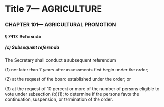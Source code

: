 
# Title 7— AGRICULTURE
### CHAPTER 101— AGRICULTURAL PROMOTION
#### § 7417. Referenda
##### (c) Subsequent referenda

The Secretary shall conduct a subsequent referendum

(1) not later than 7 years after assessments first begin under the order;

(2) at the request of the board established under the order; or

(3) at the request of 10 percent or more of the number of persons eligible to vote under subsection (b)(1); to determine if the persons favor the continuation, suspension, or termination of the order.
